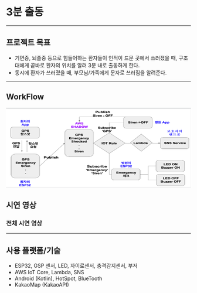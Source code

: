 # 3분 출동

- - -

## 프로젝트 목표
* 기면증, 뇌졸중 등으로 힘들어하는 환자들이 인적이 드문 곳에서 쓰러졌을 때, 구조대에게 곧바로 환자의 위치를 알려 3분 내로 출동하게 한다.
* 동시에 환자가 쓰러졌을 때, 부모님/가족에게 문자로 쓰러짐을 알려준다.

- - -

## WorkFlow
<img src="/WorkFlow.png" />

## 시연 영상

### 전체 시연 영상

- - -



## 사용 플랫폼/기술
* ESP32, GSP 센서, LED, 자이로센서, 충격감지센서, 부저
* AWS IoT Core, Lambda, SNS
* Android (Kotlin), HotSpot, BlueTooth
* KakaoMap (KakaoAPI)





